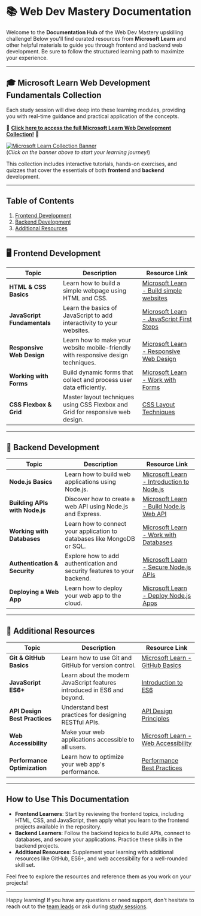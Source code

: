 # 📚 Web Dev Mastery Documentation

Welcome to the **Documentation Hub** of the Web Dev Mastery upskilling challenge! Below you'll find curated resources from **Microsoft Learn** and other helpful materials to guide you through frontend and backend web development. Be sure to follow the structured learning path to maximize your experience.

---

## 🎓 **Microsoft Learn Web Development Fundamentals Collection**

Each study session will dive deep into these learning modules, providing you with real-time guidance and practical application of the concepts.

🚀 **[Click here to access the full Microsoft Learn Web Development Collection!](#)** 🚀

[![Microsoft Learn Collection Banner](https://github.com/PUP-MSC-Web-Development/Upskilling-Challenge/blob/main/assets/1.jpg)](#)  
(*Click on the banner above to start your learning journey!*)

This collection includes interactive tutorials, hands-on exercises, and quizzes that cover the essentials of both **frontend** and **backend** development.

---

## Table of Contents

1. [Frontend Development](#frontend-development)
2. [Backend Development](#backend-development)
3. [Additional Resources](#additional-resources)

---

## 🖥️ Frontend Development

| Topic | Description | Resource Link |
|-------|-------------|---------------|
| **HTML & CSS Basics** | Learn how to build a simple webpage using HTML and CSS. | [Microsoft Learn - Build simple websites](https://learn.microsoft.com/en-us/training/modules/build-simple-website/) |
| **JavaScript Fundamentals** | Learn the basics of JavaScript to add interactivity to your websites. | [Microsoft Learn - JavaScript First Steps](https://learn.microsoft.com/en-us/training/modules/javascript-first-steps/) |
| **Responsive Web Design** | Learn how to make your website mobile-friendly with responsive design techniques. | [Microsoft Learn - Responsive Web Design](https://learn.microsoft.com/en-us/training/modules/responsive-web-design/) |
| **Working with Forms** | Build dynamic forms that collect and process user data efficiently. | [Microsoft Learn - Work with Forms](https://learn.microsoft.com/en-us/training/modules/working-with-forms/) |
| **CSS Flexbox & Grid** | Master layout techniques using CSS Flexbox and Grid for responsive web design. | [CSS Layout Techniques](https://learn.microsoft.com/en-us/training/modules/create-layouts-css-grid-flexbox/) |

---

## 🔧 Backend Development

| Topic | Description | Resource Link |
|-------|-------------|---------------|
| **Node.js Basics** | Learn how to build web applications using Node.js. | [Microsoft Learn - Introduction to Node.js](https://learn.microsoft.com/en-us/training/modules/intro-to-nodejs/) |
| **Building APIs with Node.js** | Discover how to create a web API using Node.js and Express. | [Microsoft Learn - Build Node.js Web API](https://learn.microsoft.com/en-us/training/modules/build-nodejs-web-api/) |
| **Working with Databases** | Learn how to connect your application to databases like MongoDB or SQL. | [Microsoft Learn - Work with Databases](https://learn.microsoft.com/en-us/training/modules/work-with-databases/) |
| **Authentication & Security** | Explore how to add authentication and security features to your backend. | [Microsoft Learn - Secure Node.js APIs](https://learn.microsoft.com/en-us/training/modules/secure-nodejs-api/) |
| **Deploying a Web App** | Learn how to deploy your web app to the cloud. | [Microsoft Learn - Deploy Node.js Apps](https://learn.microsoft.com/en-us/training/modules/deploy-nodejs-azure/) |

---

## 📖 Additional Resources

| Topic | Description | Resource Link |
|-------|-------------|---------------|
| **Git & GitHub Basics** | Learn how to use Git and GitHub for version control. | [Microsoft Learn - GitHub Basics](https://learn.microsoft.com/en-us/training/modules/introduction-to-github/) |
| **JavaScript ES6+** | Learn about the modern JavaScript features introduced in ES6 and beyond. | [Introduction to ES6](https://learn.microsoft.com/en-us/training/modules/javascript-ecmascript6/) |
| **API Design Best Practices** | Understand best practices for designing RESTful APIs. | [API Design Principles](https://learn.microsoft.com/en-us/training/modules/rest-api-design/) |
| **Web Accessibility** | Make your web applications accessible to all users. | [Microsoft Learn - Web Accessibility](https://learn.microsoft.com/en-us/training/modules/accessibility/) |
| **Performance Optimization** | Learn how to optimize your web app's performance. | [Performance Best Practices](https://web.dev/learn/performance/) |

---

## How to Use This Documentation

- **Frontend Learners**: Start by reviewing the frontend topics, including HTML, CSS, and JavaScript, then apply what you learn to the frontend projects available in the repository.
- **Backend Learners**: Follow the backend topics to build APIs, connect to databases, and secure your applications. Practice these skills in the backend projects.
- **Additional Resources**: Supplement your learning with additional resources like GitHub, ES6+, and web accessibility for a well-rounded skill set.

Feel free to explore the resources and reference them as you work on your projects!

---

Happy learning! If you have any questions or need support, don't hesitate to reach out to the [team leads](../README.md#team-leads) or ask during [study sessions](../sessions/schedule.md).
